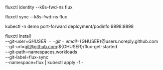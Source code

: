 fluxctl identity --k8s-fwd-ns flux

fluxctl sync --k8s-fwd-ns flux

kubectl -n demo port-forward deployment/podinfo 9898:9898


fluxctl install \
--git-user=${GHUSER} \
--git-email=${GHUSER}@users.noreply.github.com \
--git-url=git@github.com:${GHUSER}/flux-get-started \
--git-path=namespaces,workloads \
--git-label=flux-sync \
--namespace=flux | kubectl apply -f -
